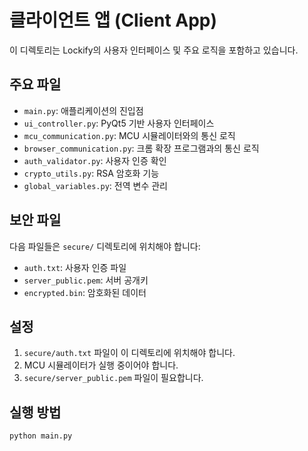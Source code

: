 # 클라이언트 앱 (Client App)

이 디렉토리는 Lockify의 사용자 인터페이스 및 주요 로직을 포함하고 있습니다.

## 주요 파일

- `main.py`: 애플리케이션의 진입점
- `ui_controller.py`: PyQt5 기반 사용자 인터페이스
- `mcu_communication.py`: MCU 시뮬레이터와의 통신 로직
- `browser_communication.py`: 크롬 확장 프로그램과의 통신 로직
- `auth_validator.py`: 사용자 인증 확인
- `crypto_utils.py`: RSA 암호화 기능
- `global_variables.py`: 전역 변수 관리

## 보안 파일

다음 파일들은 `secure/` 디렉토리에 위치해야 합니다:

- `auth.txt`: 사용자 인증 파일
- `server_public.pem`: 서버 공개키
- `encrypted.bin`: 암호화된 데이터

## 설정

1. `secure/auth.txt` 파일이 이 디렉토리에 위치해야 합니다.
2. MCU 시뮬레이터가 실행 중이어야 합니다.
3. `secure/server_public.pem` 파일이 필요합니다.

## 실행 방법

```bash
python main.py
```
